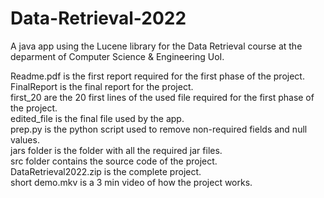 # Data-Retrieval-2022
A java app using the Lucene library for the Data Retrieval course at the deparment of Computer Science &amp; Engineering UoI.

Readme.pdf is the first report required for the first phase of the project.<br/>
FinalReport is the final report for the project.<br/>
first_20 are the 20 first lines of the used file required for the first phase of the project.<br/>
edited_file is the final file used by the app.<br/>
prep.py is the python script used to remove non-required fields and null values.<br/>
jars folder is the folder with all the required jar files.<br/>
src folder contains the source code of the project.<br/>
DataRetrieval2022.zip is the complete project.<br/>
short demo.mkv is a 3 min video of how the project works.<br/>
